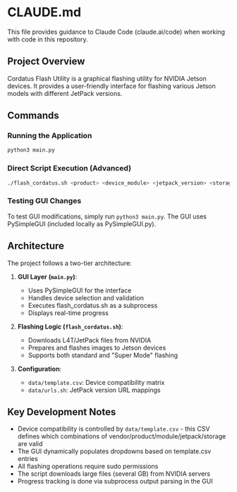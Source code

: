 # CLAUDE.md

This file provides guidance to Claude Code (claude.ai/code) when working with code in this repository.

## Project Overview

Cordatus Flash Utility is a graphical flashing utility for NVIDIA Jetson devices. It provides a user-friendly interface for flashing various Jetson models with different JetPack versions.

## Commands

### Running the Application
```bash
python3 main.py
```

### Direct Script Execution (Advanced)
```bash
./flash_cordatus.sh <product> <device_module> <jetpack_version> <storage_device> <keep_files> <user_name>
```

### Testing GUI Changes
To test GUI modifications, simply run `python3 main.py`. The GUI uses PySimpleGUI (included locally as PySimpleGUI.py).

## Architecture

The project follows a two-tier architecture:

1. **GUI Layer (`main.py`)**: 
   - Uses PySimpleGUI for the interface
   - Handles device selection and validation
   - Executes flash_cordatus.sh as a subprocess
   - Displays real-time progress

2. **Flashing Logic (`flash_cordatus.sh`)**: 
   - Downloads L4T/JetPack files from NVIDIA
   - Prepares and flashes images to Jetson devices
   - Supports both standard and "Super Mode" flashing

3. **Configuration**:
   - `data/template.csv`: Device compatibility matrix
   - `data/urls.sh`: JetPack version URL mappings

## Key Development Notes

- Device compatibility is controlled by `data/template.csv` - this CSV defines which combinations of vendor/product/module/jetpack/storage are valid
- The GUI dynamically populates dropdowns based on template.csv entries
- All flashing operations require sudo permissions
- The script downloads large files (several GB) from NVIDIA servers
- Progress tracking is done via subprocess output parsing in the GUI